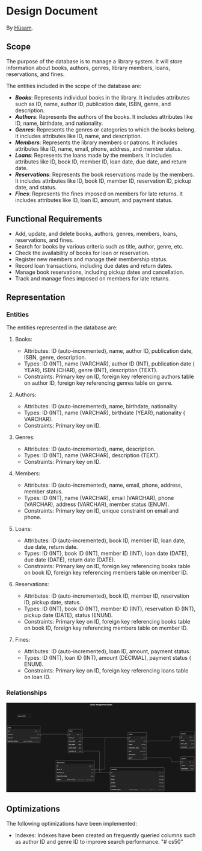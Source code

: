 # Design Document

By [Hüsam](https://github.com/husamahmud?tab=overview&from=2023-12-01&to=2023-12-03).

## Scope

The purpose of the database is to manage a library system. It will store
information about books, authors, genres, library members, loans, reservations,
and fines.

The entities included in the scope of the database are:

- **_Books_**: Represents individual books in the library. It includes
  attributes such
  as ID, name, author ID, publication date, ISBN, genre, and description.
- **_Authors_**: Represents the authors of the books. It includes attributes
  like ID,
  name, birthdate, and nationality.
- **_Genres_**: Represents the genres or categories to which the books belong.
  It
  includes attributes like ID, name, and description.
- **_Members_**: Represents the library members or patrons. It includes
  attributes
  like
  ID, name, email, phone, address, and member status.
- **_Loans_**: Represents the loans made by the members. It includes attributes
  like
  ID,
  book ID, member ID, loan date, due date, and return date.
- **_Reservations_**: Represents the book reservations made by the members. It
  includes
  attributes like ID, book ID, member ID, reservation ID, pickup date, and
  status.
- **_Fines_**: Represents the fines imposed on members for late returns. It
  includes
  attributes like ID, loan ID, amount, and payment status.

## Functional Requirements

- Add, update, and delete books, authors, genres, members, loans, reservations,
  and fines.
- Search for books by various criteria such as title, author, genre, etc.
- Check the availability of books for loan or reservation.
- Register new members and manage their membership status.
- Record loan transactions, including due dates and return dates.
- Manage book reservations, including pickup dates and cancellation.
- Track and manage fines imposed on members for late returns.

## Representation

### Entities

The entities represented in the database are:

1. Books:

    - Attributes: ID (auto-incremented), name, author ID, publication date,
      ISBN, genre, description.
    - Types: ID (INT), name (VARCHAR), author ID (INT), publication date (
      YEAR), ISBN (CHAR), genre (INT), description (TEXT).
    - Constraints: Primary key on ID, foreign key referencing authors table on
      author ID, foreign key referencing genres table on genre.

2. Authors:

    - Attributes: ID (auto-incremented), name, birthdate, nationality.
    - Types: ID (INT), name (VARCHAR), birthdate (YEAR), nationality (
      VARCHAR).
    - Constraints: Primary key on ID.

3. Genres:

    - Attributes: ID (auto-incremented), name, description.
    - Types: ID (INT), name (VARCHAR), description (TEXT).
    - Constraints: Primary key on ID.
4. Members:
    - Attributes: ID (auto-incremented), name, email, phone, address, member
      status.
    - Types: ID (INT), name (VARCHAR), email (VARCHAR), phone (VARCHAR),
      address (VARCHAR), member status (ENUM).
    - Constraints: Primary key on ID, unique constraint on email and phone.
5. Loans:
    - Attributes: ID (auto-incremented), book ID, member ID, loan date, due
      date, return date.
    - Types: ID (INT), book ID (INT), member ID (INT), loan date (DATE), due
      date (DATE), return date (DATE).
    - Constraints: Primary key on ID, foreign key referencing books table on
      book ID, foreign key referencing members table on member ID.
6. Reservations:
    - Attributes: ID (auto-incremented), book ID, member ID, reservation ID,
      pickup date, status.
    - Types: ID (INT), book ID (INT), member ID (INT), reservation ID (INT),
      pickup date (DATE), status (ENUM).
    - Constraints: Primary key on ID, foreign key referencing books table on
      book ID, foreign key referencing members table on member ID.

7. Fines:
    - Attributes: ID (auto-incremented), loan ID, amount, payment status.
    - Types: ID (INT), loan ID (INT), amount (DECIMAL), payment status (
      ENUM).
    - Constraints: Primary key on ID, foreign key referencing loans table on
      loan ID.

### Relationships

![library-management-system_db.png](library-management-system_db.png)

## Optimizations

The following optimizations have been implemented:

* Indexes: Indexes have been created on frequently queried columns such as
  author
  ID and genre ID to improve search performance.
"# cs50" 

